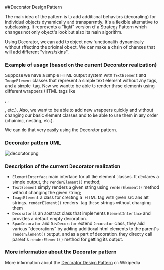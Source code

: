 ##Decorator Design Pattern

The main idea of the pattern is to add additional behaviors (decorating) for individual objects dynamically and transparently. It's a flexible alternative to subclassing. It represents a "light" version of a Strategy Pattern which changes not only
object's look but also its main algorithm.

Using Decorator, we can add to object new functionality dynamically without affecting the original object. We can make a chain of changes that will add different "views/skins".

### Example of usage (based on the current Decorator realization)

Suppose we have a simple HTML output system with `TextElement` and `ImageElement` classes that represent a simple text element without any tags, and a simple <img> tag. Now we want to be able to render these elements using different wrappers (HTML tags like <div>, <span>, <p>, etc.). Also, we want to be able to add new wrappers quickly and without changing our basic element classes and to be able to use them in any order (chaining, nesting, etc.).

We can do that very easily using the Decorator pattern.

### Decorator pattern UML

![decorator.png](https://github.com/jack-zuban/design-patterns/blob/master/images/decorator.png)

### Description of the current Decorator realization

* `ElementInterface` main interface for all the element classes. It declares a simple output, the `renderElement()` method;
* `TextElement` simply renders a given string using `renderElement()` method without changing the given string;
* `ImageElement` a class for creating a <img> HTML tag with given src and alt strings. `renderElement()` renders <img> tag these strings without changing them.
* `Decorator` is an abstract class that implements `ElementInterface` and provides a default empty decoration.
* `SpanDecorator` and `DivDecorator` extend `Decorator` class, they add various "decorations" by adding additional html elements to the parent's `renderElement()` output, and as a part of decoration, they directly call parent's `renderElement()` method for getting its output.

### More information about the Decorator pattern

More information about the [Decorator Design Pattern](https://en.wikipedia.org/wiki/Decorator_pattern) on Wikipedia
